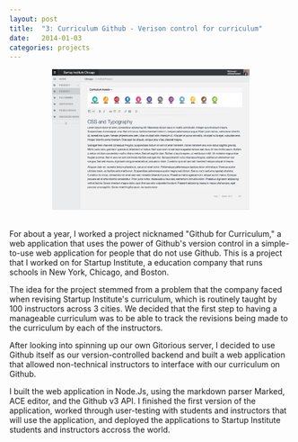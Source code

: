 ```yaml
---
layout: post
title:  "3: Curriculum Github - Verison control for curriculum"
date:   2014-01-03
categories: projects
---
```


<center><img src="/images/projects/curriculum.jpg" width="70%"></center><br> 

For about a year, I worked a project nicknamed "Github for Curriculum," a web application that uses the power of Github's version control in a simple-to-use web application for people that do not use Github. This is a project that I worked on for Startup Institute, a education company that runs schools in New York, Chicago, and Boston.

The idea for the project stemmed from a problem that the company faced when revising Startup Institute's curriculum, which is routinely taught by 100 instructors across 3 cities. We decided that the first step to having a manageable curriculum was to be able to track the revisions being made to the curriculum by each of the instructors.

After looking into spinning up our own Gitorious server, I decided to use Github itself as our version-controlled backend and built a web application that allowed non-technical instructors to interface with our curriculum on Github.

I built the web application in Node.Js, using the markdown parser Marked, ACE editor, and the Github v3 API. I finished the first version of the application, worked through user-testing with students and instructors that will use the application, and deployed the applications to Startup Institute students and instructors accross the world.